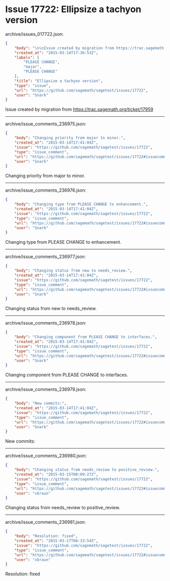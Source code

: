 # Issue 17722: Ellipsize a tachyon version

archive/issues_017722.json:
```json
{
    "body": "\n\nIssue created by migration from https://trac.sagemath.org/ticket/17959\n\n",
    "created_at": "2015-03-14T17:36:53Z",
    "labels": [
        "PLEASE CHANGE",
        "major",
        "PLEASE CHANGE"
    ],
    "title": "Ellipsize a tachyon version",
    "type": "issue",
    "url": "https://github.com/sagemath/sagetest/issues/17722",
    "user": "Snark"
}
```


Issue created by migration from https://trac.sagemath.org/ticket/17959





---

archive/issue_comments_236975.json:
```json
{
    "body": "Changing priority from major to minor.",
    "created_at": "2015-03-14T17:41:04Z",
    "issue": "https://github.com/sagemath/sagetest/issues/17722",
    "type": "issue_comment",
    "url": "https://github.com/sagemath/sagetest/issues/17722#issuecomment-236975",
    "user": "Snark"
}
```

Changing priority from major to minor.



---

archive/issue_comments_236976.json:
```json
{
    "body": "Changing type from PLEASE CHANGE to enhancement.",
    "created_at": "2015-03-14T17:41:04Z",
    "issue": "https://github.com/sagemath/sagetest/issues/17722",
    "type": "issue_comment",
    "url": "https://github.com/sagemath/sagetest/issues/17722#issuecomment-236976",
    "user": "Snark"
}
```

Changing type from PLEASE CHANGE to enhancement.



---

archive/issue_comments_236977.json:
```json
{
    "body": "Changing status from new to needs_review.",
    "created_at": "2015-03-14T17:41:04Z",
    "issue": "https://github.com/sagemath/sagetest/issues/17722",
    "type": "issue_comment",
    "url": "https://github.com/sagemath/sagetest/issues/17722#issuecomment-236977",
    "user": "Snark"
}
```

Changing status from new to needs_review.



---

archive/issue_comments_236978.json:
```json
{
    "body": "Changing component from PLEASE CHANGE to interfaces.",
    "created_at": "2015-03-14T17:41:04Z",
    "issue": "https://github.com/sagemath/sagetest/issues/17722",
    "type": "issue_comment",
    "url": "https://github.com/sagemath/sagetest/issues/17722#issuecomment-236978",
    "user": "Snark"
}
```

Changing component from PLEASE CHANGE to interfaces.



---

archive/issue_comments_236979.json:
```json
{
    "body": "New commits:",
    "created_at": "2015-03-14T17:41:04Z",
    "issue": "https://github.com/sagemath/sagetest/issues/17722",
    "type": "issue_comment",
    "url": "https://github.com/sagemath/sagetest/issues/17722#issuecomment-236979",
    "user": "Snark"
}
```

New commits:



---

archive/issue_comments_236980.json:
```json
{
    "body": "Changing status from needs_review to positive_review.",
    "created_at": "2015-03-15T00:09:27Z",
    "issue": "https://github.com/sagemath/sagetest/issues/17722",
    "type": "issue_comment",
    "url": "https://github.com/sagemath/sagetest/issues/17722#issuecomment-236980",
    "user": "vbraun"
}
```

Changing status from needs_review to positive_review.



---

archive/issue_comments_236981.json:
```json
{
    "body": "Resolution: fixed",
    "created_at": "2015-03-17T08:33:54Z",
    "issue": "https://github.com/sagemath/sagetest/issues/17722",
    "type": "issue_comment",
    "url": "https://github.com/sagemath/sagetest/issues/17722#issuecomment-236981",
    "user": "vbraun"
}
```

Resolution: fixed
